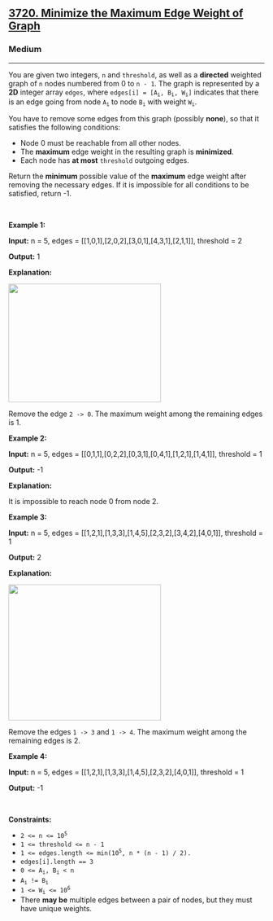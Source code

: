 <h2><a href="https://leetcode.com/problems/minimize-the-maximum-edge-weight-of-graph">3720. Minimize the Maximum Edge Weight of Graph</a></h2><h3>Medium</h3><hr><p>You are given two integers, <code>n</code> and <code>threshold</code>, as well as a <strong>directed</strong> weighted graph of <code>n</code> nodes numbered from 0 to <code>n - 1</code>. The graph is represented by a <strong>2D</strong> integer array <code>edges</code>, where <code>edges[i] = [A<sub>i</sub>, B<sub>i</sub>, W<sub>i</sub>]</code> indicates that there is an edge going from node <code>A<sub>i</sub></code> to node <code>B<sub>i</sub></code> with weight <code>W<sub>i</sub></code>.</p>

<p>You have to remove some edges from this graph (possibly <strong>none</strong>), so that it satisfies the following conditions:</p>

<ul>
	<li>Node 0 must be reachable from all other nodes.</li>
	<li>The <strong>maximum</strong> edge weight in the resulting graph is <strong>minimized</strong>.</li>
	<li>Each node has <strong>at most</strong> <code>threshold</code> outgoing edges.</li>
</ul>

<p>Return the <strong>minimum</strong> possible value of the <strong>maximum</strong> edge weight after removing the necessary edges. If it is impossible for all conditions to be satisfied, return -1.</p>

<p>&nbsp;</p>
<p><strong class="example">Example 1:</strong></p>

<div class="example-block">
<p><strong>Input:</strong> <span class="example-io">n = 5, edges = [[1,0,1],[2,0,2],[3,0,1],[4,3,1],[2,1,1]], threshold = 2</span></p>

<p><strong>Output:</strong> <span class="example-io">1</span></p>

<p><strong>Explanation:</strong></p>

<p><img alt="" src="https://assets.leetcode.com/uploads/2024/12/09/s-1.png" style="width: 300px; height: 233px;" /></p>

<p>Remove the edge <code>2 -&gt; 0</code>. The maximum weight among the remaining edges is 1.</p>
</div>

<p><strong class="example">Example 2:</strong></p>

<div class="example-block">
<p><strong>Input:</strong> <span class="example-io">n = 5, edges = [[0,1,1],[0,2,2],[0,3,1],[0,4,1],[1,2,1],[1,4,1]], threshold = 1</span></p>

<p><strong>Output:</strong> <span class="example-io">-1</span></p>

<p><strong>Explanation:</strong>&nbsp;</p>

<p>It is impossible to reach node 0 from node 2.</p>
</div>

<p><strong class="example">Example 3:</strong></p>

<div class="example-block">
<p><strong>Input:</strong> <span class="example-io">n = 5, edges = [[1,2,1],[1,3,3],[1,4,5],[2,3,2],[3,4,2],[4,0,1]], threshold = 1</span></p>

<p><strong>Output:</strong> <span class="example-io">2</span></p>

<p><strong>Explanation:</strong>&nbsp;</p>

<p><img alt="" src="https://assets.leetcode.com/uploads/2024/12/09/s2-1.png" style="width: 300px; height: 267px;" /></p>

<p>Remove the edges <code>1 -&gt; 3</code> and <code>1 -&gt; 4</code>. The maximum weight among the remaining edges is 2.</p>
</div>

<p><strong class="example">Example 4:</strong></p>

<div class="example-block">
<p><strong>Input:</strong> <span class="example-io">n = 5, edges = [[1,2,1],[1,3,3],[1,4,5],[2,3,2],[4,0,1]], threshold = 1</span></p>

<p><strong>Output:</strong> <span class="example-io">-1</span></p>
</div>

<p>&nbsp;</p>
<p><strong>Constraints:</strong></p>

<ul>
	<li><code>2 &lt;= n &lt;= 10<sup>5</sup></code></li>
	<li><code>1 &lt;= threshold &lt;= n - 1</code></li>
	<li><code>1 &lt;= edges.length &lt;= min(10<sup>5</sup>, n * (n - 1) / 2).</code></li>
	<li><code>edges[i].length == 3</code></li>
	<li><code>0 &lt;= A<sub>i</sub>, B<sub>i</sub> &lt; n</code></li>
	<li><code>A<sub>i</sub> != B<sub>i</sub></code></li>
	<li><code>1 &lt;= W<sub>i</sub> &lt;= 10<sup>6</sup></code></li>
	<li>There <strong>may be</strong> multiple edges between a pair of nodes, but they must have unique weights.</li>
</ul>
